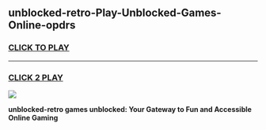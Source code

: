 
## unblocked-retro-Play-Unblocked-Games-Online-opdrs
<h3>
<a href="https://premium76.site?title=unblocked-retro&ref=25A">CLICK TO PLAY</a></h3>
<hr>

<h3>
<a href="https://premium76.site?title=unblocked-retro&ref=25A">CLICK 2 PLAY</a>
  
</h3>

<a href="https://premium76.site?title=unblocked-retro&ref=25A"><img src="https://clearcache.store/games.png"></a>


**unblocked-retro games unblocked: Your Gateway to Fun and Accessible Online Gaming**
